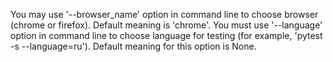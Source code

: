 You may use '--browser_name' option in command line to choose browser (chrome or firefox). Default meaning is 'chrome'. You must use '--language' option in command line to choose language for testing (for example, 'pytest -s --language=ru'). Default meaning for this option is None.